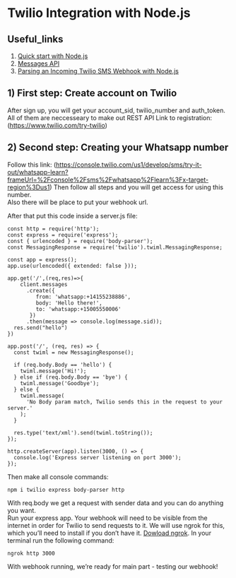 # Twilio Integration with Node.js 

## Useful_links
1) [Quick start with Node.js ](https://www.twilio.com/docs/whatsapp/quickstart/node) 
2) [Messages API](https://www.twilio.com/docs/sms/api/message-resource) 
3) [Parsing an Incoming Twilio SMS Webhook with Node.js](https://www.twilio.com/blog/parsing-an-incoming-twilio-sms-webhook-with-node-js)
 
 
## 1) First step: Create account on Twilio
After sign up, you will get your account_sid, twilio_number and auth_token. All of them are neccesseary to make out REST API
Link to registration: (https://www.twilio.com/try-twilio)
## 2) Second step: Creating your Whatsapp number
Follow this link: (https://console.twilio.com/us1/develop/sms/try-it-out/whatsapp-learn?frameUrl=%2Fconsole%2Fsms%2Fwhatsapp%2Flearn%3Fx-target-region%3Dus1)
Then follow all steps and you will get access for using this number.   
Also there will be place to put your webhook url.

After that put this code inside a server.js file:
```
const http = require('http');
const express = require('express');
const { urlencoded } = require('body-parser');
const MessagingResponse = require('twilio').twiml.MessagingResponse;

const app = express();
app.use(urlencoded({ extended: false }));

app.get('/',(req,res)=>{
    client.messages
      .create({
         from: 'whatsapp:+14155238886',
         body: 'Hello there!',
         to: 'whatsapp:+15005550006'
       })
      .then(message => console.log(message.sid));
  res.send("hello")
})

app.post('/', (req, res) => {
  const twiml = new MessagingResponse();

  if (req.body.Body == 'hello') {
    twiml.message('Hi!');
  } else if (req.body.Body == 'bye') {
    twiml.message('Goodbye');
  } else {
    twiml.message(
      'No Body param match, Twilio sends this in the request to your server.'
    );
  }

  res.type('text/xml').send(twiml.toString());
});

http.createServer(app).listen(3000, () => {
  console.log('Express server listening on port 3000');
});
 ``` 
 Then make all console commands:
 
```
npm i twilio express body-parser http
```
With req.body we get a request with sender data and you can do anything you want.  
Run your express app. Your webhook will need to be visible from the internet in order for Twilio to send requests to it. We will use ngrok for this, which you’ll need to install if you don’t have it. [Dowload ngrok](https://ngrok.com/download). In your terminal run the following command:
```
ngrok http 3000
```

With webhook running, we’re ready for main part - testing our webhook!

